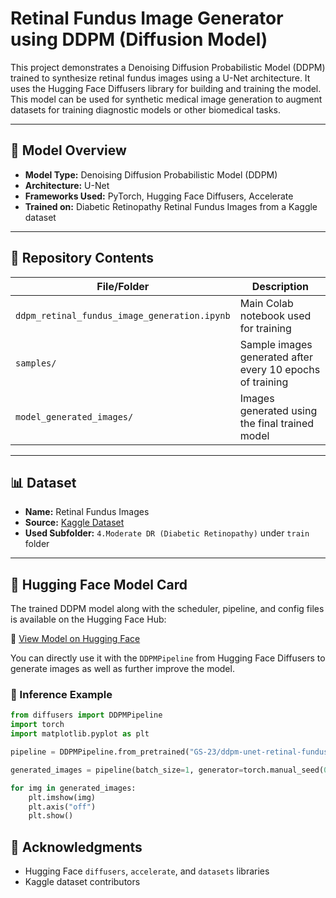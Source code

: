 # Retinal Fundus Image Generator using DDPM (Diffusion Model)

This project demonstrates a Denoising Diffusion Probabilistic Model (DDPM) trained to synthesize retinal fundus images using a U-Net architecture. It uses the Hugging Face Diffusers library for building and training the model. This model can be used for synthetic medical image generation to augment datasets for training diagnostic models or other biomedical tasks.

---

## 🧠 Model Overview

- **Model Type:** Denoising Diffusion Probabilistic Model (DDPM)
- **Architecture:** U-Net
- **Frameworks Used:** PyTorch, Hugging Face Diffusers, Accelerate
- **Trained on:** Diabetic Retinopathy Retinal Fundus Images from a Kaggle dataset

---

## 📂 Repository Contents

| File/Folder | Description |
|-------------|-------------|
| `ddpm_retinal_fundus_image_generation.ipynb` | Main Colab notebook used for training |
| `samples/` | Sample images generated after every 10 epochs of training |
| `model_generated_images/` | Images generated using the final trained model |

---

## 📊 Dataset

- **Name:** Retinal Fundus Images
- **Source:** [Kaggle Dataset](https://www.kaggle.com/datasets/kssanjaynithish03/retinal-fundus-images)
- **Used Subfolder:** `4.Moderate DR (Diabetic Retinopathy)` under `train` folder

---

## 🤗 Hugging Face Model Card

The trained DDPM model along with the scheduler, pipeline, and config files is available on the Hugging Face Hub:

🔗 [View Model on Hugging Face](https://huggingface.co/GS-23/ddpm-unet-retinal-fundus-image-generator)

You can directly use it with the `DDPMPipeline` from Hugging Face Diffusers to generate images as well as further improve the model.

### 🚀 Inference Example

```python
from diffusers import DDPMPipeline
import torch
import matplotlib.pyplot as plt

pipeline = DDPMPipeline.from_pretrained("GS-23/ddpm-unet-retinal-fundus-image-generator")

generated_images = pipeline(batch_size=1, generator=torch.manual_seed(0)).images

for img in generated_images:
    plt.imshow(img)
    plt.axis("off")
    plt.show()
```


## 🙌 Acknowledgments

- Hugging Face `diffusers`, `accelerate`, and `datasets` libraries
- Kaggle dataset contributors
